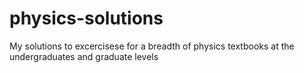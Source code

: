 # physics-solutions
My solutions to excercisese for a breadth of physics textbooks at the undergraduates and graduate levels
